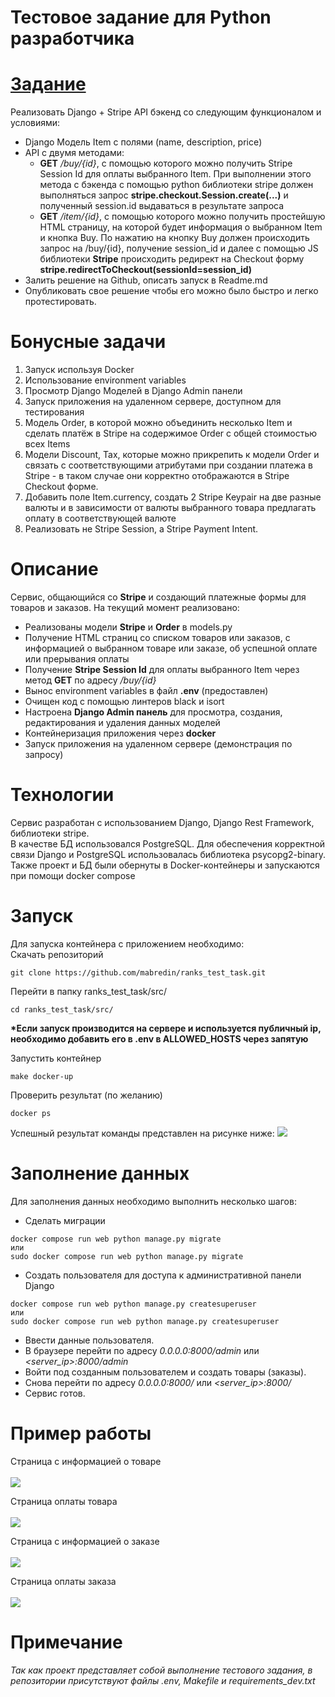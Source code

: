 # Тестовое задание для Python разработчика
# [Задание](https://docs.google.com/document/d/1RqJhk-pRDuAk4pH1uqbY9-8uwAqEXB9eRQWLSMM_9sI/edit)

Реализовать Django + Stripe API бэкенд со следующим функционалом и условиями:
- Django Модель Item с полями (name, description, price)
- API с двумя методами:
    - __GET__ _/buy/{id}_, c помощью которого можно получить Stripe Session Id для оплаты выбранного Item. При выполнении этого метода c бэкенда с помощью python библиотеки stripe должен выполняться запрос __stripe.checkout.Session.create(...)__ и полученный session.id выдаваться в результате запроса
    - __GET__ _/item/{id}_, c помощью которого можно получить простейшую HTML страницу, на которой будет информация о выбранном Item и кнопка Buy. По нажатию на кнопку Buy должен происходить запрос на /buy/{id}, получение session_id и далее  с помощью JS библиотеки __Stripe__ происходить редирект на Checkout форму __stripe.redirectToCheckout(sessionId=session_id)__
- Залить решение на Github, описать запуск в Readme.md
- Опубликовать свое решение чтобы его можно было быстро и легко протестировать.

# Бонусные задачи
1. Запуск используя Docker
2. Использование environment variables
3. Просмотр Django Моделей в Django Admin панели
4. Запуск приложения на удаленном сервере, доступном для тестирования
5. Модель Order, в которой можно объединить несколько Item и сделать платёж в Stripe на содержимое Order c общей стоимостью всех Items
6. Модели Discount, Tax, которые можно прикрепить к модели Order и связать с соответствующими атрибутами при создании платежа в Stripe - в таком случае они корректно отображаются в Stripe Checkout форме. 
7. Добавить поле Item.currency, создать 2 Stripe Keypair на две разные валюты и в зависимости от валюты выбранного товара предлагать оплату в соответствующей валюте
8. Реализовать не Stripe Session, а Stripe Payment Intent.

# Описание
Сервис, общающийся со __Stripe__ и создающий платежные формы для товаров и заказов. На текущий момент реализовано:
- Реализованы модели __Stripe__ и __Order__ в models.py
- Получение HTML страниц со списком товаров или заказов, с информацией о выбранном товаре или заказе, об успешной оплате или прерывания оплаты
- Получение __Stripe Session Id__ для оплаты выбранного Item через метод __GET__ по адресу _/buy/{id}_
- Вынос environment variables в файл __.env__ (предоставлен)
- Очищен код с помощью линтеров black и isort
- Настроена __Django Admin панель__ для просмотра, создания, редактирования и удаления данных моделей
- Контейнеризация приложения через __docker__
- Запуск приложения на удаленном сервере (демонстрация по запросу)

# Технологии
Сервис разработан с использованием Django, Django Rest Framework, библиотеки stripe.<br/>
В качестве БД использовался PostgreSQL. Для обеспечения корректной связи Django и PostgreSQL использовалась библиотека psycopg2-binary.<br/>
Также проект и БД были обернуты в Docker-контейнеры и запускаются при помощи docker compose<br/>

# Запуск
Для запуска контейнера с приложением необходимо:<br/>
Скачать репозиторий
```
git clone https://github.com/mabredin/ranks_test_task.git
```
Перейти в папку ranks_test_task/src/
```
cd ranks_test_task/src/
```
__*Если запуск производится на сервере и используется публичный ip, необходимо добавить его в .env в ALLOWED_HOSTS через запятую__<br/>

Запустить контейнер
```
make docker-up
```
Проверить результат (по желанию)
```
docker ps
```
Успешный результат команды представлен на рисунке ниже:
![](https://github.com/mabredin/ranks_test_task/assets/62469376/e295555a-98e1-4ad7-bef6-ad75c7d50f80)

# Заполнение данных
Для заполнения данных необходимо выполнить несколько шагов:<br/>
- Сделать миграции
```
docker compose run web python manage.py migrate
или
sudo docker compose run web python manage.py migrate
```

- Создать пользователя для доступа к административной панели Django
```
docker compose run web python manage.py createsuperuser
или
sudo docker compose run web python manage.py createsuperuser
```

- Ввести данные пользователя.
- В браузере перейти по адресу _0.0.0.0:8000/admin_ или _<server_ip>:8000/admin_
- Войти под созданным пользователем и создать товары (заказы).
- Снова перейти по адресу _0.0.0.0:8000/_ или _<server_ip>:8000/_
- Сервис готов.

# Пример работы
Страница с информацией о товаре<br/><br/>
![](https://github.com/mabredin/ranks_test_task/assets/62469376/8800056b-9a73-4098-a69a-c8e18a4236eb)

Страница оплаты товара<br/><br/>
![](https://github.com/mabredin/ranks_test_task/assets/62469376/9700f01f-3abb-480f-974c-6ce3516734ce)

Страница с информацией о заказе<br/><br/>
![](https://github.com/mabredin/ranks_test_task/assets/62469376/a125a099-f47f-453d-aa0c-29ceb93bf4d4)

Страница оплаты заказа<br/><br/>
![](https://github.com/mabredin/ranks_test_task/assets/62469376/68fa6a06-198f-4d90-a02b-98555a2f7c9d)

# Примечание
_Так как проект представляет собой выполнение тестового задания, в репозитории присутствуют файлы .env, Makefile и requirements_dev.txt_<br/>
